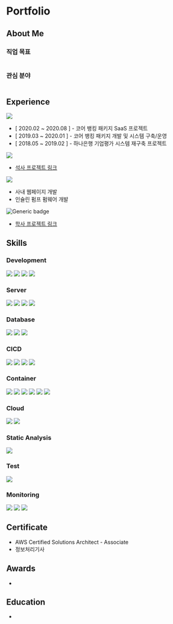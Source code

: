 # Portfolio
## About Me

### 직업 목표
```
```
### 관심 분야
```
```
## Experience

![](https://img.shields.io/badge/2018.01~2020.08--blue.svg)

- [ 2020.02 ~ 2020.08 ] - 코어 뱅킹 패키지 SaaS 프로젝트
- [ 2019.03 ~ 2020.01 ] - 코어 뱅킹 패키지 개발 및 시스템 구축/운영  
- [ 2018.05 ~ 2019.02 ] - 하나은행 기업평가 시스템 재구축 프로젝트  


![](https://img.shields.io/badge/2016.03~2017.12--brightgreen.svg)

- [석사 프로젝트 링크](/student/sutdent.md#석사과정)

![](https://img.shields.io/badge/2018.05~2029.02--blue.svg)

- 사내 웹페이지 개발
- 인슐린 펌프 펌웨어 개발

![Generic badge](https://img.shields.io/badge/2018.05~2029.02--brightgreen.svg)

- [학사 프로젝트 링크](/student/sutdent.md#학사과정)

## Skills

### Development
 ![](https://img.shields.io/badge/C-blue.svg) ![](https://img.shields.io/badge/Java-blue.svg) ![](https://img.shields.io/badge/Spring-blue.svg) ![](https://img.shields.io/badge/Spring_boot-blue.svg) 

### Server
![](https://img.shields.io/badge/Ubuntu-blue.svg) ![](https://img.shields.io/badge/CentOS-blue.svg) ![](https://img.shields.io/badge/Apache-blue.svg) ![](https://img.shields.io/badge/Tomcat-blue.svg)  

### Database
![](https://img.shields.io/badge/Mysql-blue.svg) ![](https://img.shields.io/badge/Oracle-blue.svg) ![](https://img.shields.io/badge/Elasticsearch-blue.svg) 

### CICD
![](https://img.shields.io/badge/Bash_Script-blue.svg) ![](https://img.shields.io/badge/Jenkins-blue.svg) ![](https://img.shields.io/badge/SVN-blue.svg) ![](https://img.shields.io/badge/Git-blue.svg) 

### Container
![](https://img.shields.io/badge/Docker-blue.svg) ![](https://img.shields.io/badge/kubernetes-blue.svg) ![](https://img.shields.io/badge/EKS-blue.svg) ![](https://img.shields.io/badge/ECR-blue.svg) ![](https://img.shields.io/badge/AKS-blue.svg) ![](https://img.shields.io/badge/ACR-blue.svg)

### Cloud
![](https://img.shields.io/badge/AWS-blue.svg) ![](https://img.shields.io/badge/Azure-blue.svg)

### Static Analysis
![](https://img.shields.io/badge/Sonarqube-blue.svg)

### Test
![](https://img.shields.io/badge/Postman-blue.svg) 

### Monitoring
![](https://img.shields.io/badge/Kibana-blue.svg) ![](https://img.shields.io/badge/Logstash-blue.svg) ![](https://img.shields.io/badge/metricbeats-blue.svg)

## Certificate

- AWS Certified Solutions Architect - Associate
- 정보처리기사

## Awards

- 

## Education

- 
